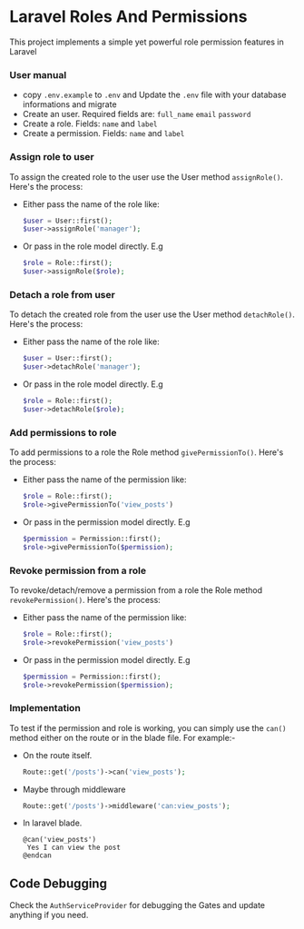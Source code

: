 
# Laravel Roles And Permissions

This project implements a simple yet powerful role permission features in Laravel

### User manual
- copy ``.env.example`` to ``.env`` and Update the ``.env`` file with your database informations and migrate
- Create an user. Required fields are: ``full_name`` ``email`` ``password``
- Create a role. Fields: ``name`` and ``label``
- Create a permission. Fields: ``name`` and ``label``
### Assign role to user
To assign the created role to the user use the User method ``assignRole()``. Here's the process: 
- Either pass the name of the role like: 

  ```php 
  $user = User::first();
  $user->assignRole('manager');
  ```

- Or pass in the role model directly. E.g 
  
  ```php
  $role = Role::first();
  $user->assignRole($role);
  ```

### Detach a role from user
To detach the created role from the user use the User method ``detachRole()``. Here's the process: 
- Either pass the name of the role like: 

  ```php 
  $user = User::first();
  $user->detachRole('manager');
  ```

- Or pass in the role model directly. E.g 
  
  ```php
  $role = Role::first();
  $user->detachRole($role);
  ```

### Add permissions to role

To add permissions to a role the Role method ``givePermissionTo()``. Here's the process: 
- Either pass the name of the permission like: 

  ```php 
  $role = Role::first();
  $role->givePermissionTo('view_posts')
  ```

- Or pass in the permission model directly. E.g 
  
  ```php
  $permission = Permission::first();
  $role->givePermissionTo($permission);
  ```
### Revoke permission from a role

To revoke/detach/remove a permission from a role the Role method ``revokePermission()``. Here's the process: 
- Either pass the name of the permission like: 

  ```php 
  $role = Role::first();
  $role->revokePermission('view_posts')
  ```

- Or pass in the permission model directly. E.g 
  
  ```php
  $permission = Permission::first();
  $role->revokePermission($permission);
  ```

### Implementation
To test if the permission and role is working, you can simply use the ``can()`` method either on the route or in the blade file. For example:-
- On the route itself. 
  
  ```php 
  Route::get('/posts')->can('view_posts');
  ```
- Maybe through middleware
  ```php 
  Route::get('/posts')->middleware('can:view_posts');
  ```
- In laravel blade. 
  
  ```blade
  @can('view_posts')
   Yes I can view the post
  @endcan
  ```

## Code Debugging
Check the ``AuthServiceProvider`` for debugging the Gates and update anything if you need.
